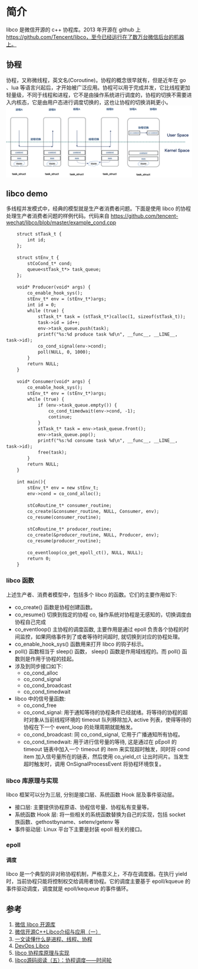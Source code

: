 # 简介
libco 是微信开源的 c++ 协程库。2013 年开源在 github 上 https://github.com/Tencent/libco，至今已经运行在了数万台微信后台的机器上。

## 协程
协程，又称微线程，英文名(Coroutine)。协程的概念很早就有，但是近年在 go 、lua 等语言兴起后，才开始被广泛应用。协程可以用于完成并发，它比线程更加轻量级，不同于线程和进程，它不是由操作系统进行调度的，协程的切换不需要进入内核态，它是由用户态进行调度切换的，这也让协程的切换消耗更小。
![进程切换](../img/process_switch.png)

## libco demo
多线程并发模式中，经典的模型就是生产者消费者问题。下面是使用 libco 的协程处理生产者消费者问题的样例代码。代码来自 https://github.com/tencent-wechat/libco/blob/master/example_cond.cpp

        struct stTask_t {
            int id;
        };
        
        struct stEnv_t {
            stCoCond_t* cond;
            queue<stTask_t*> task_queue;
        };
        
        void* Producer(void* args) {
            co_enable_hook_sys();
            stEnv_t* env = (stEnv_t*)args;
            int id = 0;
            while (true) {
                stTask_t* task = (stTask_t*)calloc(1, sizeof(stTask_t));
                task->id = id++;
                env->task_queue.push(task);
                printf("%s:%d produce task %d\n", __func__, __LINE__, task->id);
                co_cond_signal(env->cond);
                poll(NULL, 0, 1000);
            }
            return NULL;
        }
        
        void* Consumer(void* args) {
            co_enable_hook_sys();
            stEnv_t* env = (stEnv_t*)args;
            while (true) {
                if (env->task_queue.empty()) {
                    co_cond_timedwait(env->cond, -1);
                    continue;
                }
                stTask_t* task = env->task_queue.front();
                env->task_queue.pop();
                printf("%s:%d consume task %d\n", __func__, __LINE__, task->id);
                free(task);
            }
            return NULL;
        }

        int main(){
            stEnv_t* env = new stEnv_t;
            env->cond = co_cond_alloc();

            stCoRoutine_t* consumer_routine;
            co_create(&consumer_routine, NULL, Consumer, env);
            co_resume(consumer_routine);

            stCoRoutine_t* producer_routine;
            co_create(&producer_routine, NULL, Producer, env);
            co_resume(producer_routine);

            co_eventloop(co_get_epoll_ct(), NULL, NULL);
            return 0;
        }

### libco 函数
上述生产者、消费者模型中，包括多个 libco 的函数。它们的主要作用如下:
- co_create() 函数是协程创建函数。
- co_resume() 切换到指定的协程 co, 操作系统对协程是无感知的，切换调度由协程自己完成
- co_eventloop() 主协程的调度函数, 主要作用是通过 epoll 负责各个协程的时间监控，如果网络事件到了或者等待时间超时, 就切换到对应的协程处理。
- co_enable_hook_sys() 函数用来打开 libco 的钩子标示。
- poll() 函数相当于 sleep() 函数， sleep() 函数是作用域线程的。而 poll() 函数则是作用于协程的挂起。
- 涉及到同步接口如下:
    - co_cond_alloc
    - co_cond_signal
    - co_cond_broadcast
    - co_cond_timedwait
- libco 中的信号量函数:
    - co_cond_free
    - co_cond_signal: 用于通知等待的协程条件已经就绪。将等待的协程的超时对象从当前线程环境的 timeout 队列移除加入 active 列表，使得等待的协程在下一个 event_loop 的处理周期就能触发。
    - co_cond_broadcast: 同 co_cond_signal, 它用于广播通知所有协程。
    - co_cond_timedwait: 用于进行信号量的等待, 这是通过在 pEpoll 的 timeout 链表中加入一个 timeout 的 item 来实现超时触发，同时将 cond item 加入信号量所在的链表，然后使用 co_yield_ct 让出时间片。当发生超时触发时，调用 OnSignalProcessEvent 将协程环境恢复。


### libco 库原理与实现
libco 框架可以分为三层, 分别是接口层、系统函数 Hook 层及事件驱动层。
- 接口层: 主要提供协程原语、协程信号量、协程私有变量等。
- 系统函数 Hook 层: 将一些相关的系统函数替换为自己的实现，包括 socket 族函数、gethostbyname、setenv/getenv 等
- 事件驱动层: Linux 平台下主要是封装 epoll 相关的接口。


### epoll


#### 调度
libco 是一个典型的非对称协程机制，严格意义上，不存在调度器。在执行 yield 时，当前协程只能将控制权交给调用者协程。它的调度主要基于 epoll/kqueue 的事件驱动调度，调度就是 epoll/kequeue 的事件循环。

## 参考
1. [微信 libco 开源库](https://github.com/Tencent/libco)
2. [微信开源C++Libco介绍与应用（一）](https://zhuanlan.zhihu.com/p/51078499)
3. [一文读懂什么是进程、线程、协程](https://www.cnblogs.com/Survivalist/p/11527949.html#%E5%8D%8F%E7%A8%8B)
4. [DevOps Libco](https://www.dazhuanlan.com/s_dom_may/topics/1189780)
5. [libco 协程库原理与实现](http://cs-cjl.com/2019/05_16_libco_principle_and_impl)
6. [libco源码阅读（五）：协程调度——时间轮](https://blog.csdn.net/MOU_IT/article/details/115030626)
